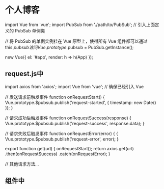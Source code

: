 # 个人博客
import Vue from 'vue';
import PubSub from './path/to/PubSub'; // 引入上面定义的 PubSub 单例类

// 将 PubSub 的单例实例挂在 Vue 原型上，使得所有 Vue 组件都可以通过 this.$pubsub 访问
Vue.prototype.$pubsub = PubSub.getInstance();

new Vue({
  el: '#app',
  render: h => h(App)
});

## request.js中
import axios from 'axios';
import Vue from 'vue'; // 确保已经引入 Vue

// 发送请求前触发事件
function onRequestStart() {
  Vue.prototype.$pubsub.publish('request-started', { timestamp: new Date() });
}

// 请求成功后触发事件
function onRequestSuccess(response) {
  Vue.prototype.$pubsub.publish('request-success', response.data);
}

// 请求失败后触发事件
function onRequestError(error) {
{
  Vue.prototype.$pubsub.publish('request-error', error);
}

export function get(url) {
  onRequestStart();
  return axios.get(url)
    .then(onRequestSuccess)
    .catch(onRequestError);
}

// 其他请求方法...

## 组件中
<template>
  <div>
    <!-- 页面内容... -->
  </div>
</template>

<script>
export default {
  name: 'Home',
  created() {
    // 订阅请求开始事件
    this.$pubsub.subscribe('request-started', this.onRequestStarted);
    // 订阅请求成功事件
    this.$pubsub.subscribe('request-success', this.onRequestSuccess);
    // 订阅请求错误事件
    this.$pubsub.subscribe('request-error', this.onRequestError);
  },
  beforeDestroy() {
    // 清理订阅，避免内存泄漏
    this.$pubsub.unsubscribe('request-started', this.onRequestStarted);
    this.$pubsub.unsubscribe('request-success', this.onRequestSuccess);
    this.$pubsub.unsubscribe('request-error', this.onRequestError);
  },
  methods: {
    onRequestStarted(data) {
      console.log('Request started at:', data.timestamp);
      // 显示加载指示器等操作
    },
    onRequestSuccess(responseData) {
      console.log('Request successful, received data:', responseData);
      // 更新页面数据等操作
    },
    onRequestError(errorData) {
      console.error('Request failed with error:', errorData);
      // 处理错误信息等操作
    },
    fetchData() {
      // 假设这是调用 request.js 中请求的方法
      this.$api.get('/some-endpoint');
    }
  }
};
</script>
